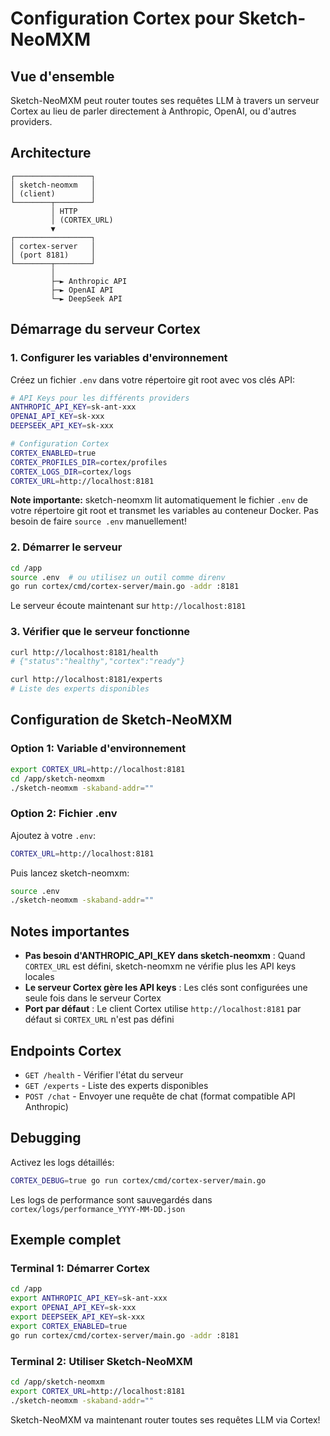 # Configuration Cortex pour Sketch-NeoMXM

## Vue d'ensemble

Sketch-NeoMXM peut router toutes ses requêtes LLM à travers un serveur Cortex au lieu de parler directement à Anthropic, OpenAI, ou d'autres providers.

## Architecture

```
┌─────────────────┐
│ sketch-neomxm   │
│ (client)        │
└────────┬────────┘
         │ HTTP
         │ (CORTEX_URL)
         ▼
┌─────────────────┐
│ cortex-server   │
│ (port 8181)     │
└────────┬────────┘
         │
         ├─► Anthropic API
         ├─► OpenAI API  
         └─► DeepSeek API
```

## Démarrage du serveur Cortex

### 1. Configurer les variables d'environnement

Créez un fichier `.env` dans votre répertoire git root avec vos clés API:

```bash
# API Keys pour les différents providers
ANTHROPIC_API_KEY=sk-ant-xxx
OPENAI_API_KEY=sk-xxx
DEEPSEEK_API_KEY=sk-xxx

# Configuration Cortex
CORTEX_ENABLED=true
CORTEX_PROFILES_DIR=cortex/profiles
CORTEX_LOGS_DIR=cortex/logs
CORTEX_URL=http://localhost:8181
```

**Note importante:** sketch-neomxm lit automatiquement le fichier `.env` de votre répertoire git root et transmet les variables au conteneur Docker. Pas besoin de faire `source .env` manuellement!

### 2. Démarrer le serveur

```bash
cd /app
source .env  # ou utilisez un outil comme direnv
go run cortex/cmd/cortex-server/main.go -addr :8181
```

Le serveur écoute maintenant sur `http://localhost:8181`

### 3. Vérifier que le serveur fonctionne

```bash
curl http://localhost:8181/health
# {"status":"healthy","cortex":"ready"}

curl http://localhost:8181/experts
# Liste des experts disponibles
```

## Configuration de Sketch-NeoMXM

### Option 1: Variable d'environnement

```bash
export CORTEX_URL=http://localhost:8181
cd /app/sketch-neomxm
./sketch-neomxm -skaband-addr=""
```

### Option 2: Fichier .env

Ajoutez à votre `.env`:

```bash
CORTEX_URL=http://localhost:8181
```

Puis lancez sketch-neomxm:

```bash
source .env
./sketch-neomxm -skaband-addr=""
```

## Notes importantes

- **Pas besoin d'ANTHROPIC_API_KEY dans sketch-neomxm** : Quand `CORTEX_URL` est défini, sketch-neomxm ne vérifie plus les API keys locales
- **Le serveur Cortex gère les API keys** : Les clés sont configurées une seule fois dans le serveur Cortex
- **Port par défaut** : Le client Cortex utilise `http://localhost:8181` par défaut si `CORTEX_URL` n'est pas défini

## Endpoints Cortex

- `GET /health` - Vérifier l'état du serveur
- `GET /experts` - Liste des experts disponibles
- `POST /chat` - Envoyer une requête de chat (format compatible API Anthropic)

## Debugging

Activez les logs détaillés:

```bash
CORTEX_DEBUG=true go run cortex/cmd/cortex-server/main.go
```

Les logs de performance sont sauvegardés dans `cortex/logs/performance_YYYY-MM-DD.json`

## Exemple complet

### Terminal 1: Démarrer Cortex

```bash
cd /app
export ANTHROPIC_API_KEY=sk-ant-xxx
export OPENAI_API_KEY=sk-xxx
export DEEPSEEK_API_KEY=sk-xxx
export CORTEX_ENABLED=true
go run cortex/cmd/cortex-server/main.go -addr :8181
```

### Terminal 2: Utiliser Sketch-NeoMXM

```bash
cd /app/sketch-neomxm
export CORTEX_URL=http://localhost:8181
./sketch-neomxm -skaband-addr=""
```

Sketch-NeoMXM va maintenant router toutes ses requêtes LLM via Cortex!

